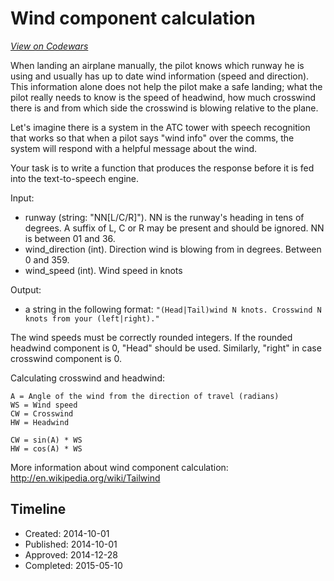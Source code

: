 # Wind component calculation
[*View on Codewars*](https://www.codewars.com/kata/wind-component-calculation)

When landing an airplane manually, the pilot knows which runway he is using and usually has up to date wind information (speed and direction). This information alone does not help the pilot make a safe landing; what the pilot really needs to know is the speed of headwind, how much crosswind there is and from which side the crosswind is blowing relative to the plane.

Let's imagine there is a system in the ATC tower with speech recognition that works so that when a pilot says "wind info" over the comms, the system will respond with a helpful message about the wind.

Your task is to write a function that produces the response before it is fed into the text-to-speech engine.

Input: 

 * runway (string: "NN[L/C/R]"). NN is the runway's heading in tens of degrees. A suffix of L, C or R may be present and should be ignored. NN is between 01 and 36.
 * wind_direction (int). Direction wind is blowing from in degrees. Between 0 and 359.
 * wind_speed (int). Wind speed in knots

Output:

* a string in the following format: ```"(Head|Tail)wind N knots. Crosswind N knots from your (left|right)."```

The wind speeds must be correctly rounded integers. If the rounded headwind component is 0, "Head" should be used. Similarly, "right" in case crosswind component is 0.

Calculating crosswind and headwind:
```
A = Angle of the wind from the direction of travel (radians)
WS = Wind speed
CW = Crosswind
HW = Headwind

CW = sin(A) * WS
HW = cos(A) * WS
```
More information about wind component calculation:
http://en.wikipedia.org/wiki/Tailwind


## Timeline
- Created: 2014-10-01
- Published: 2014-10-01
- Approved: 2014-12-28
- Completed: 2015-05-10